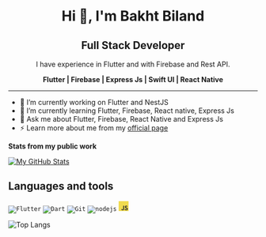 <h1 align="center">Hi 👋, I'm Bakht Biland</h1>
<h2 align="center">Full Stack Developer</h2>
<p align="center">I have experience in Flutter and with Firebase and Rest API.</p>

<p align="center">
<strong>Flutter | Firebase | Express Js | Swift UI | React Native</strong>
</p>

---

- 🔭 I’m currently working on Flutter and NestJS
- 🌱 I’m currently learning Flutter, Firebase, React native, Express Js
- 💬 Ask me about Flutter, Firebase, React Native and Express Js
- ⚡ Learn more about me from my [official page](https://bakht200.github.io/)


**Stats from my public work**

[![My GitHub Stats](https://github-readme-stats.vercel.app/api/?username=bakht200&count_private=true&theme=tokyonight&showicons=true)]()

## Languages and tools

<code><img height="20" src="https://avatars.githubusercontent.com/u/14101776?s=20&v=4" alt="Flutter"></code>
<code><img height="20" src="https://avatars.githubusercontent.com/u/1609975?s=20&v=4" alt="Dart"></code>
<code><img height="20" src="https://avatars.githubusercontent.com/u/18133?s=20&v=4" alt="Git"></code>
<code><img height="20" src="https://avatars.githubusercontent.com/u/9950313?s=20&v=4" alt="nodejs"></code>
<code><img height="20" src="https://raw.githubusercontent.com/github/explore/80688e429a7d4ef2fca1e82350fe8e3517d3494d/topics/javascript/javascript.png" alt="javascript"></code>

![Top Langs](https://github-readme-stats.vercel.app/api/top-langs/?username=moinkhan780&layout=compact&theme=tokyonight)
